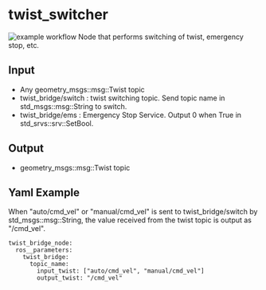 # twist_switcher
![example workflow](https://github.com/eieioF11/twist_switcher/actions/workflows/release.yml/badge.svg)
Node that performs switching of twist, emergency stop, etc.

## Input
- Any geometry_msgs::msg::Twist topic
- twist_bridge/switch : twist switching topic. Send topic name in std_msgs::msg::String to switch.
- twist_bridge/ems : Emergency Stop Service. Output 0 when True in std_srvs::srv::SetBool.
## Output
- geometry_msgs::msg::Twist topic

## Yaml Example
When "auto/cmd_vel" or "manual/cmd_vel" is sent to twist_bridge/switch by std_msgs::msg::String, the value received from the twist topic is output as "/cmd_vel".
```
twist_bridge_node:
  ros__parameters:
    twist_bridge:
      topic_name:
        input_twist: ["auto/cmd_vel", "manual/cmd_vel"]
        output_twist: "/cmd_vel"
```
